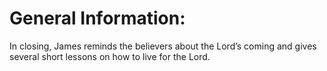# General Information:

In closing, James reminds the believers about the Lord’s coming and gives several short lessons on how to live for the Lord.